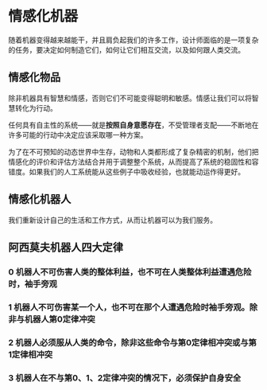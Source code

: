 # 情感化机器

随着机器变得越来越能干，并且肩负起我们的许多工作，设计师面临的是一项复杂的任务，要决定如何制造它们，如何让它们相互交流，以及如何跟人类交流。

## 情感化物品

除非机器具有智慧和情感，否则它们不可能变得聪明和敏感。情感让我们可以将智慧转化为行动。

任何具有自主性的系统——就是**按照自身意愿存在**，不受管理者支配——不断地在许多可能的行动中决定应该采取哪一种方案。

为了在不可预知的动态世界中生存，动物和人类都形成了复杂精密的机制，他们把情感化的评价和评估方法结合并用于调整整个系统，从而提高了系统的稳固性和容错度。如果我们的人工系统能从这些例子中吸收经验，也就能动运作得更好。

## 情感化机器人

我们重新设计自己的生活和工作方式，从而让机器可以为我们服务。

## 阿西莫夫机器人四大定律

### 0 机器人不可伤害人类的整体利益，也不可在人类整体利益遭遇危险时，袖手旁观

### 1 机器人不可伤害某一个人，也不可在那个人遭遇危险时袖手旁观。除非与机器人第0定律冲突

### 2 机器人必须服从人类的命令，除非这些命令与第0定律相冲突或与第1定律相冲突

### 3 机器人在不与第0、1、2定律冲突的情况下，必须保护自身安全